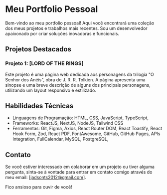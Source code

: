 # Meu Portfolio Pessoal

Bem-vindo ao meu portfolio pessoal! Aqui você encontrará uma coleção dos meus projetos e trabalhos mais recentes. Sou um desenvolvedor apaixonado por criar soluções inovadoras e funcionais.

## Projetos Destacados

### Projeto 1: [LORD OF THE RINGS]

Este projeto é uma página web dedicada aos personagens da trilogia "O Senhor dos Anéis", obra de J. R. R. Tolkien. A página apresenta uma sinopse e uma breve descrição de alguns dos principais personagens, utilizando um layout responsivo e estilizado.

<!-- ### Projeto 2: [Nome do Projeto] -->

<!-- Breve descrição do projeto e suas principais características. -->

<!-- ### Projeto 3: [Nome do Projeto]

Breve descrição do projeto e suas principais características. -->

## Habilidades Técnicas

- Linguagens de Programação:
  HTML,
  CSS,
  JavaScript,
  TypeScript,
- Frameworks:
  ReactJS,
  NextJS,
  NodeJS,
  Tailwind CSS
- Ferramentas:
  Git,
  Figma,
  Axios,
  React Router DOM,
  React Toastify,
  React Hook Form,
  Zod,
  React PDF,
  FontAwesome,
  GitHub,
  GitHub Pages,
  APIs Integration,
  FullCalendar,
  MySQL,
  PostgreSQL,

## Contato

Se você estiver interessado em colaborar em um projeto ou tiver alguma pergunta, sinta-se à vontade para entrar em contato comigo através do meu email: [jadsonts2012@gmail.com].

Fico ansioso para ouvir de você!
